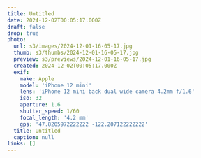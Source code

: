 ```yaml
---
title: Untitled
date: 2024-12-02T00:05:17.000Z
draft: false
drop: true
photo:
  url: s3/images/2024-12-01-16-05-17.jpg
  thumb: s3/thumbs/2024-12-01-16-05-17.jpg
  preview: s3/previews/2024-12-01-16-05-17.jpg
  created: 2024-12-02T00:05:17.000Z
  exif:
    make: Apple
    model: 'iPhone 12 mini'
    lens: 'iPhone 12 mini back dual wide camera 4.2mm f/1.6'
    iso: 32
    aperture: 1.6
    shutter_speed: 1/60
    focal_length: '4.2 mm'
    gps: '47.8205972222222 -122.207122222222'
  title: Untitled
  caption: null
links: []
---
```



